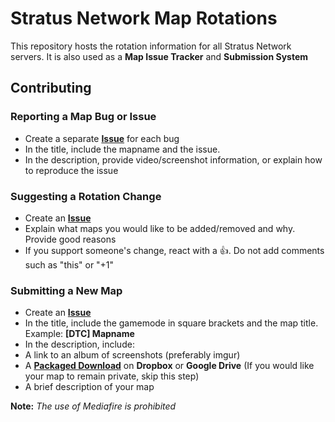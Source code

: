 # Stratus Network Map Rotations

This repository hosts the rotation information for all Stratus Network servers. It is also used as a **Map Issue Tracker** and **Submission System**

## Contributing
### Reporting a Map Bug or Issue
- Create a separate **[Issue](https://github.com/StratusNetwork/Map-Rotations/issues)** for each bug
- In the title, include the mapname and the issue.
- In the description, provide video/screenshot information, or explain how to reproduce the issue

### Suggesting a Rotation Change
- Create an **[Issue](https://github.com/StratusNetwork/Map-Rotations/issues)**
- Explain what maps you would like to be added/removed and why. Provide good reasons
- If you support someone's change, react with a 👍. Do not add comments such as "this" or "+1"

### Submitting a New Map
- Create an **[Issue](https://github.com/StratusNetwork/Map-Rotations/issues)**
- In the title, include the gamemode in square brackets and the map title. Example: **[DTC] Mapname**
- In the description, include:
 - A link to an album of screenshots (preferably imgur)
 - A **[Packaged Download](http://docs.oc.tc/guides/packaging/cleaning_files)** on **Dropbox** or **Google Drive** (If you would like your map to remain private, skip this step)
- A brief description of your map

**Note:** *The use of Mediafire is prohibited*
